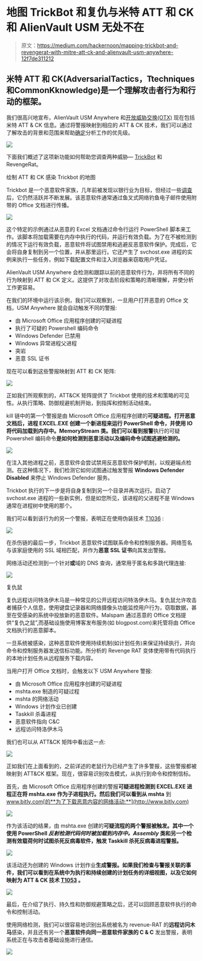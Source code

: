 # 地图 TrickBot 和复仇与米特 ATT 和 CK 和 AlienVault USM 无处不在

> 原文：<https://medium.com/hackernoon/mapping-trickbot-and-revengerat-with-mitre-att-ck-and-alienvault-usm-anywhere-12f7de311212>

## 米特 ATT 和 CK(**A**dversarial**T**actics，**T**techniques 和**C**ommon**K**knowledge)是一个理解攻击者行为和行动的框架。

我们很高兴地宣布，AlienVault USM Anywhere 和[开放威胁交换(OTX)](https://otx.alienvault.com/) 现在包括米特 ATT & CK 信息。通过将警报映射到相应的 ATT & CK 技术，我们可以通过了解攻击的背景和范围来帮助[确定](https://hackernoon.com/tagged/prioritizing)分析工作的优先级。

![](img/f33a41af174753d528e4b71688f35775.png)

下面我们概述了这项新功能如何帮助您调查两种威胁— [TrickBot](https://hackernoon.com/tagged/trickbot) 和 RevengeRat。

绘制 ATT 和 CK 感染 Trickbot 的地图

Trickbot 是一个恶意软件家族，几年前被发现以银行业为目标，但经过一些[调查](https://blog.trendmicro.com/trendlabs-security-intelligence/trickbot-adds-remote-application-credential-grabbing-capabilities-to-its-repertoire/)后，它仍然活跃并不断发展。该恶意软件通常通过鱼叉式网络钓鱼电子邮件使用附带的 Office 文档进行传播。

![](img/f89a34c5ca408138d601fd518a60fd36.png)

这个特定的示例通过从恶意的 Excel 文档通过命令行运行 PowerShell 脚本来工作。该脚本将加载需要在内存中执行的代码，并运行有效负载。为了在不被检测到的情况下运行有效负载，恶意软件将试图禁用和逃避反恶意软件保护。完成后，它会将自身复制到另一个位置，并从那里运行。它还产生了 svchost.exe 进程的实例来执行一些任务，例如下载配置文件和注入浏览器来窃取用户凭证。

AlienVault USM Anywhere 会检测和跟踪以前的恶意软件行为，并将所有不同的行为映射到 ATT 和 CK 定义。这提供了对攻击阶段和策略的清晰理解，并使分析工作更容易。

在我们的环境中运行该示例，我们可以观察到，一旦用户打开恶意的 Office 文档，USM Anywhere 就会自动触发不同的警报:

*   由 Microsoft Office 应用程序创建的可疑进程
*   执行了可疑的 Powershell 编码命令
*   Windows Defender 已禁用
*   Windows 异常进程父进程
*   突岩
*   恶意 SSL 证书

现在可以看到这些警报映射到 ATT 和 CK 矩阵:

![](img/fd306747d4f6bfe402aed3fe1588bbce.png)

正如我们所观察到的，ATT&CK 矩阵提供了 Trickbot 使用的技术和策略的可见性。从执行策略、防御规避机制开始，到指挥和控制活动结束。

kill 链中的第一个警报是由 Microsoft Office 应用程序创建的**可疑进程。打开恶意文档后，进程 EXCEL.EXE 创建一个新进程来运行 PowerShell 命令，并使用 IO 将代码加载到内存中。MemoryStream 类。我们可以看到报警**执行的可疑 Powershell 编码命令**是如何检测到恶意活动以及编码命令试图逃避检测的。**

![](img/53f3909d0f1582af00d090836f01c9b3.png)

在注入其他进程之前，恶意软件会尝试禁用反恶意软件保护机制，以规避端点检测。在这种情况下，我们检测它如何试图通过触发警报 **Windows Defender Disabled** 来停止 Windows Defender 服务。

Trickbot 执行的下一步是将自身复制到另一个目录并再次运行。启动了 svchost.exe 进程的一些新实例，但是如您所见，该进程的父进程不是 Windows 通常在进程树中使用的那个。

我们可以看到该行为的另一个警报，表明正在使用伪装技术 [T1036](https://attack.mitre.org/techniques/T1036/) :

![](img/57040466e715c8d7693abc62e0a40b44.png)

在杀伤链的最后一步，Trickbot 恶意软件试图联系命令和控制服务器。网络签名与该家庭使用的 SSL 域相匹配，并作为**恶意 SSL 证书**向其发出警报。

网络活动还检测到一个针对**或**域的 DNS 查询，通常用于匿名和多跳代理连接:

![](img/ab951d4babb7779ff60eac2f965edec5.png)

复仇鼠

复仇远程访问特洛伊木马是一种常见的公开远程访问特洛伊木马。复仇鼠允许攻击者捕获个人信息，使用键盘记录器和网络摄像头功能监控用户行为，窃取数据，甚至在受感染的系统中投放新的恶意软件。Malspam 通过恶意的 Office 文档提供“复仇之鼠”,而基础设施使用博客发布服务(如 blogpost.com)来托管将由 Office 文档执行的恶意脚本。

一旦系统被感染，这种恶意软件使用持续机制(如计划任务)来保证持续执行，并向命令和控制服务器发送信标功能。所分析的 Revenge RAT 变体使用带有代码执行的本地计划任务从远程服务下载内容。

当用户打开 Office 文档时，会触发以下 USM Anywhere 警报:

*   由 Microsoft Office 应用程序创建的可疑进程
*   mshta.exe 制造的可疑过程
*   mshta 的网络活动
*   Windows 计划作业已创建
*   Taskkill 杀毒进程
*   恶意软件指向 C&C
*   远程访问特洛伊木马

我们也可以从 ATT&CK 矩阵中看出这一点:

![](img/7e0bc527e8a29fd4e7d1e114dc4ca6f3.png)

正如我们在上面看到的，之前详述的老鼠行为已经产生了许多警报，这些警报都被映射到 ATT&CK 框架。现在，很容易识别攻击模式，从执行到命令和控制信标。

首先，由 Microsoft Office 应用程序创建的警报**可疑进程检测到 EXCEL.EXE 进程正在将 mshta.exe 作为子进程执行。然后我们可以看到从 mshta** 到 www.bitly.com[的**为了下载恶意内容的网络活动:**](http://www.bitly.com)

![](img/abac9df0b192186dc6aac162c0983c31.png)

作为该活动的结果，由 mshta.exe 创建的**可疑流程的两个警报被触发。其中一个使用 PowerShell *反射检测代码何时被加载到内存中。Assembly* 类和另一个检测有效载荷何时试图杀死反病毒软件，触发 **Taskkill 杀死反病毒进程**警报。**

![](img/dfd4e2bdb83725f822f38d4cde76daf0.png)

该活动还为创建的 Windows 计划作业**生成警报。如果我们检查与警报关联的事件，我们可以看到在系统中为执行和持续创建的计划任务的详细视图，以及它如何映射为 ATT & CK 技术 [T1053](https://attack.mitre.org/techniques/T1053/) 。**

![](img/0cd1c1117ab0e45ad3a78f8302eca5e3.png)

最后，在介绍了执行、持久性和防御规避策略之后，还可以回顾恶意软件执行的命令和控制活动。

使用网络检测，我们可以很容易地识别出系统被名为 revenue-RAT 的**远程访问木马**感染，并且还有另一个**恶意软件向同一恶意软件家族的 C & C** 发出警报，表明系统正在与攻击者基础设施进行通信。

![](img/3b6e49e6bdca1e257994637e667c1389.png)